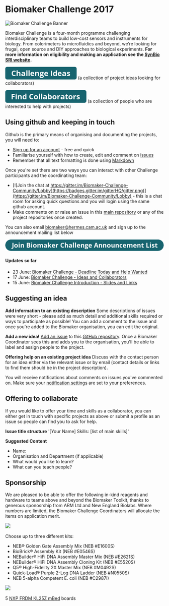 # Biomaker Challenge 2017
![Biomaker Challenge Banner](http://www.synbio.cam.ac.uk/images/twitter-banner-hires.png/@@images/139b812b-054a-4733-95c8-7a3361765c56.png)

Biomaker Challenge is a four-month programme challenging interdisciplinary teams to build low-cost sensors and instruments for biology. From colorimeters to microfluidics and beyond, we’re looking for frugal, open source and DIY approaches to biological experiments. **For more information on eligibility and making an application see the [SynBio SRI website](http://www.synbio.cam.ac.uk/biomakerchallenge).**

[![Link to Ideas](https://github.com/BioMakers/Biomaker-Challenge-2017/blob/master/assets/button_challenge-ideas.png)](https://github.com/BioMakers/Biomaker-Challenge-2017/issues?q=is%3Aopen+is%3Aissue+label%3Aidea) (a collection of project ideas looking for collaborators)                

[![Link to Collaborators](https://github.com/BioMakers/Biomaker-Challenge-2017/blob/master/assets/button_find-collaborators.png)](https://github.com/BioMakers/Biomaker-Challenge-2017/issues?q=is%3Aopen+is%3Aissue+label%3Acollaborator) (a collection of people who are interested to help with projects)


## Using github and keeping in touch

Github is the primary means of organising and documenting the projects, you will need to:
- [Sign up for an account](https://github.com/join?source=header-home) - free and quick
- Familiarise yourself with how to create, edit and comment on [issues](https://guides.github.com/features/issues/)
- Remember that all text formatting is done using [Markdown](https://guides.github.com/features/mastering-markdown/)

Once you're set there are two ways you can interact with other Challenge participants and the coordinating team:
- [![Join the chat at https://gitter.im/Biomaker-Challenge-Community/Lobby](https://badges.gitter.im/gitterHQ/gitter.png)](https://gitter.im/Biomaker-Challenge-Community/Lobby) - this is a chat room for asking quick questions and you will login using the same github account.
- Make comments on or raise an issue in this [main repository](https://github.com/BioMakers/Biomaker-Challenge-2017/issues) or any of the project repositories once created.

You can also email biomaker@hermes.cam.ac.uk and sign up to the announcement mailing list below

[![Join mailing list](https://github.com/BioMakers/Biomaker-Challenge-2017/blob/master/assets/button_join-biomaker-challenge-announcement-list.png)](http://cam.us10.list-manage1.com/subscribe?u=0577ce1c25cff983caf75199a&id=903fad2d2a)

#### Updates so far
- 23 June: [Biomaker Challenge - Deadline Today and Help Wanted](http://mailchi.mp/3781c08031aa/biomaker-challenge-introduction-slides-and-links-1202693)
- 17 June: [Biomaker Challenge - Ideas and Collaborators](http://us10.campaign-archive1.com/?u=0577ce1c25cff983caf75199a&id=98b740aa97)
- 15 June: [Biomaker Challenge Introduction - Slides and Links](http://us10.campaign-archive1.com/?u=0577ce1c25cff983caf75199a&id=31f479e311)

## Suggesting an idea

**Add information to an existing description**
Some descriptions of issues were very short - please add as much detail and additional skills required or ways to participate as possible! You can add a comment to the issue and once you're added to the Biomaker organisation, you can edit the original.

**Add a new idea!**
[Add an issue](https://guides.github.com/features/issues/) to this [GitHub repository](https://github.com/BioMakers/Biomaker-Challenge-2017/issues). Once a Biomaker Coordinator sees this and adds you to the organisation, you'll be able to label and assign people to the project. 

**Offering help on an existing project idea**
Discuss with the contact person for an idea either via the relevant issue or by email (contact details or links to find them should be in the project description). 

You will receive notifications about comments on issues you've commented on. Make sure your [notification settings](https://help.github.com/articles/managing-notification-delivery-methods/) are set to your preferences.

## Offering to collaborate

If you would like to offer your time and skills as a collaborator, you can either get in touch with specific projects as above or submit a profile as an issue so people can find you to ask for help. 

**Issue title structure** '[Your Name] Skills: [list of main skills]'

**Suggested Content**
- Name:
- Organisation and Department (if applicable)
- What would you like to learn?
- What can you teach people?

## Sponsorship

We are pleased to be able to offer the following in-kind reagents and hardware to teams above and beyond the Biomaker Toolkit, thanks to generous sponosrship from ARM Ltd and New England Biolabs. Where numbers are limited, the Biomaker Challenge Coordinators will allocate the items on application merit.

<img src="https://www.neb.uk.com/neb/media/images/common/neb_logo.svg" width="150">

Choose up to three different kits:
- NEB® Golden Gate Assembly Mix (NEB #E1600S)
- BioBrick® Assembly Kit (NEB #E0546S)
- NEBuilder® HiFi DNA Assembly Master Mix (NEB #E2621S)
- NEBuilder® HiFi DNA Assembly Cloning Kit (NEB #E5520S)
- Q5® High-Fidelity 2X Master Mix (NEB #M0492S)
- Quick-Load® Purple 2-Log DNA Ladder (NEB #N0550S)
- NEB 5-alpha Competent E. coli (NEB #C2987I)

<img src="https://www.cambridgenetwork.co.uk/public/photos/arm-logo2.jpg" width="150">

5 [NXP FRDM KL25Z mBed](https://developer.mbed.org/platforms/KL25Z/) boards





